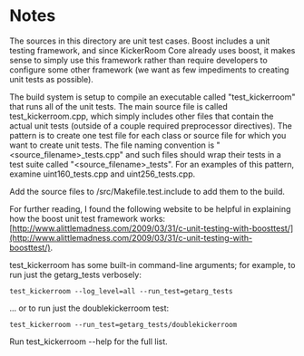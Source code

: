 # Notes
The sources in this directory are unit test cases.  Boost includes a
unit testing framework, and since KickerRoom Core already uses boost, it makes
sense to simply use this framework rather than require developers to
configure some other framework (we want as few impediments to creating
unit tests as possible).

The build system is setup to compile an executable called "test_kickerroom"
that runs all of the unit tests.  The main source file is called
test_kickerroom.cpp, which simply includes other files that contain the
actual unit tests (outside of a couple required preprocessor
directives).  The pattern is to create one test file for each class or
source file for which you want to create unit tests.  The file naming
convention is "<source_filename>_tests.cpp" and such files should wrap
their tests in a test suite called "<source_filename>_tests".  For an
examples of this pattern, examine uint160_tests.cpp and
uint256_tests.cpp.

Add the source files to /src/Makefile.test.include to add them to the build.

For further reading, I found the following website to be helpful in
explaining how the boost unit test framework works:
[http://www.alittlemadness.com/2009/03/31/c-unit-testing-with-boosttest/](http://www.alittlemadness.com/2009/03/31/c-unit-testing-with-boosttest/).

test_kickerroom has some built-in command-line arguments; for
example, to run just the getarg_tests verbosely:

    test_kickerroom --log_level=all --run_test=getarg_tests

... or to run just the doublekickerroom test:

    test_kickerroom --run_test=getarg_tests/doublekickerroom

Run  test_kickerroom --help   for the full list.

